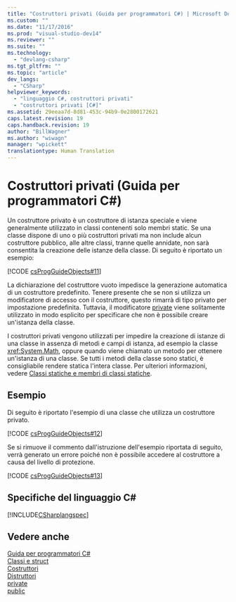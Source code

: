 ```yaml
---
title: "Costruttori privati (Guida per programmatori C#) | Microsoft Docs"
ms.custom: ""
ms.date: "11/17/2016"
ms.prod: "visual-studio-dev14"
ms.reviewer: ""
ms.suite: ""
ms.technology: 
  - "devlang-csharp"
ms.tgt_pltfrm: ""
ms.topic: "article"
dev_langs: 
  - "CSharp"
helpviewer_keywords: 
  - "linguaggio C#, costruttori privati"
  - "costruttori privati [C#]"
ms.assetid: 29eeaa7d-8d81-453c-94b9-0e2800172621
caps.latest.revision: 19
caps.handback.revision: 19
author: "BillWagner"
ms.author: "wiwagn"
manager: "wpickett"
translationtype: Human Translation
---
```

# Costruttori privati (Guida per programmatori C#)
Un costruttore privato è un costruttore di istanza speciale  e viene generalmente utilizzato in classi contenenti solo membri static.  Se una classe dispone di uno o più costruttori privati ma non include alcun costruttore pubblico, alle altre classi, tranne quelle annidate, non sarà consentita la creazione delle istanze della classe.  Di seguito è riportato un esempio:  
  
 [!CODE [csProgGuideObjects#11](../CodeSnippet/VS_Snippets_VBCSharp/csProgGuideObjects#11)]  
  
 La dichiarazione del costruttore vuoto impedisce la generazione automatica di un costruttore predefinito.  Tenere presente che se non si utilizza un modificatore di accesso con il costruttore, questo rimarrà di tipo privato per impostazione predefinita.  Tuttavia, il modificatore [private](../../../csharp/language-reference/keywords/private.md) viene solitamente utilizzato in modo esplicito per specificare che non è possibile creare un'istanza della classe.  
  
 I costruttori privati vengono utilizzati per impedire la creazione di istanze di una classe in assenza di metodi e campi di istanza, ad esempio la classe <xref:System.Math>, oppure quando viene chiamato un metodo per ottenere un'istanza di una classe.  Se tutti i metodi della classe sono statici, è consigliabile rendere statica l'intera classe.  Per ulteriori informazioni, vedere [Classi statiche e membri di classi statiche](../../../csharp/programming-guide/classes-and-structs/static-classes-and-static-class-members.md).  
  
## Esempio  
 Di seguito è riportato l'esempio di una classe che utilizza un costruttore privato.  
  
 [!CODE [csProgGuideObjects#12](../CodeSnippet/VS_Snippets_VBCSharp/csProgGuideObjects#12)]  
  
 Se si rimuove il commento dall'istruzione dell'esempio riportata di seguito, verrà generato un errore poiché non è possibile accedere al costruttore a causa del livello di protezione.  
  
 [!CODE [csProgGuideObjects#13](../CodeSnippet/VS_Snippets_VBCSharp/csProgGuideObjects#13)]  
  
## Specifiche del linguaggio C\#  
 [!INCLUDE[CSharplangspec](../../../csharp/language-reference/keywords/includes/csharplangspec_md.md)]  
  
## Vedere anche  
 [Guida per programmatori C\#](../../../csharp/programming-guide/index.md)   
 [Classi e struct](../../../csharp/programming-guide/classes-and-structs/index.md)   
 [Costruttori](../../../csharp/programming-guide/classes-and-structs/constructors.md)   
 [Distruttori](../../../csharp/programming-guide/classes-and-structs/destructors.md)   
 [private](../../../csharp/language-reference/keywords/private.md)   
 [public](../../../csharp/language-reference/keywords/public.md)